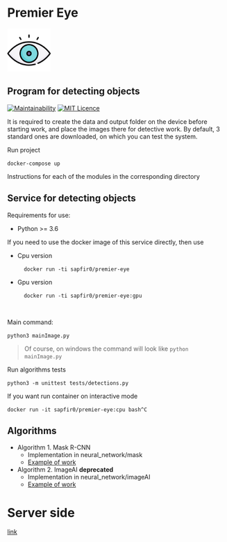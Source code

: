 # Premier Eye


<img src="./resources/images/eye.png" width="100" height="100" alt="Глаз">

## Program for detecting objects

[![Maintainability](https://api.codeclimate.com/v1/badges/ef55c9ea14c7f84c57ef/maintainability)](https://codeclimate.com/github/Sapfir0/premier-eye/maintainability)
[![MIT Licence](https://badges.frapsoft.com/os/mit/mit.svg?v=103)](https://opensource.org/licenses/mit-license.php)

It is required to create the data and output folder on the device before starting work, and place the images there for detective work.
By default, 3 standard ones are downloaded, on which you can test the system.

Run project

    docker-compose up

Instructions for each of the modules in the corresponding directory



## Service for detecting objects

Requirements for use:
- Python >= 3.6

If you need to use the docker image of this service directly, then use

* Cpu version

        docker run -ti sapfir0/premier-eye
* Gpu version
        
        docker run -ti sapfir0/premier-eye:gpu
        

Main command:

    python3 mainImage.py
> Of course, on windows the command will look like `python mainImage.py`

Run algorithms tests

    python3 -m unittest tests/detections.py 


If you want run container on interactive mode

    docker run -it sapfir0/premier-eye:cpu bash^C


## Algorithms

* Algorithm 1. Mask R-CNN
    * Implementation in neural_network/mask
    * [Example of work](https://yadi.sk/d/TgdGg0hRAFxS8g)
* Algorithm 2. ImageAI __deprecated__
    * Implementation in neural_network/imageAI
    * [Example of work](https://yadi.sk/d/DAujE-9RKx2Tmg)
    
    
# Server side

[link](https://github.com/Sapfir0/web-premier-eye)
